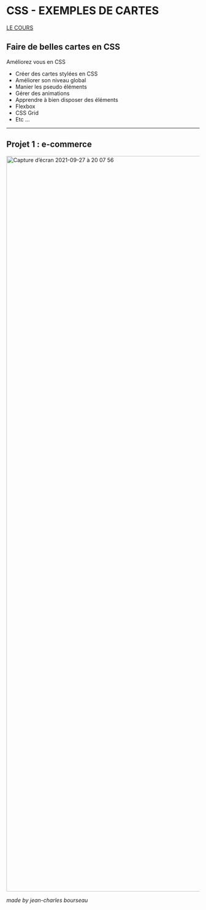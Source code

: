 # CSS - EXEMPLES DE CARTES

[LE COURS](https://www.udemy.com/course/faire-de-belles-cartes-en-css/)

## Faire de belles cartes en CSS
Améliorez vous en CSS

- Créer des cartes stylées en CSS
- Améliorer son niveau global
- Manier les pseudo éléments
- Gérer des animations
- Apprendre à bien disposer des éléments
- Flexbox
- CSS Grid
- Etc …

---
## Projet 1 : e-commerce

<img width="1918" alt="Capture d’écran 2021-09-27 à 20 07 56" src="https://user-images.githubusercontent.com/5016747/134961847-60e8faff-53ff-4f39-9578-51af9f0348f7.png">

*made by jean-charles bourseau*
